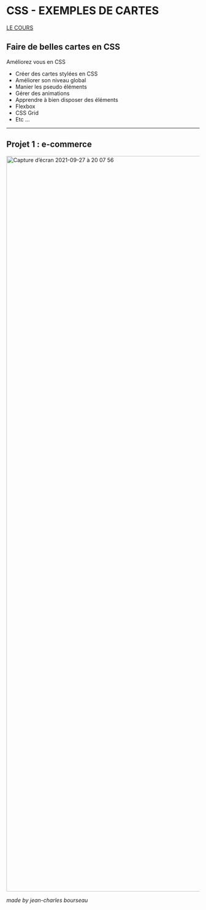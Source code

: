 # CSS - EXEMPLES DE CARTES

[LE COURS](https://www.udemy.com/course/faire-de-belles-cartes-en-css/)

## Faire de belles cartes en CSS
Améliorez vous en CSS

- Créer des cartes stylées en CSS
- Améliorer son niveau global
- Manier les pseudo éléments
- Gérer des animations
- Apprendre à bien disposer des éléments
- Flexbox
- CSS Grid
- Etc …

---
## Projet 1 : e-commerce

<img width="1918" alt="Capture d’écran 2021-09-27 à 20 07 56" src="https://user-images.githubusercontent.com/5016747/134961847-60e8faff-53ff-4f39-9578-51af9f0348f7.png">

*made by jean-charles bourseau*
